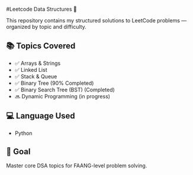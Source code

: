 #Leetcode Data Structures 🧠

This repository contains my structured solutions to LeetCode problems — organized by topic and difficulty.

## 📚 Topics Covered
- ✅ Arrays & Strings
- ✅ Linked List
- ✅ Stack & Queue
- ✅ Binary Tree (90% Completed)
- ✅ Binary Search Tree (BST) (Completed)
- 🔜 Dynamic Programming (in progress)

## 💻 Language Used
- Python 

## 🚀 Goal
Master core DSA topics for FAANG-level problem solving.
